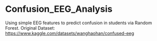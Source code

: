 # Confusion_EEG_Analysis
Using simple EEG features to predict confusion in students via Random Forest.
Original Dataset: https://www.kaggle.com/datasets/wanghaohan/confused-eeg
